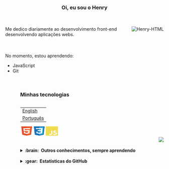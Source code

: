 ### <p align='center'> Oi, eu sou o Henry </p>
<br>
<br>
<img align="right" alt="Henry-HTML" height="160" src="https://user-images.githubusercontent.com/96191361/150234577-be3d3e67-6327-460f-a17e-c98e14351022.gif">
Me dedico diariamente ao desenvolvimento front-end
<br> desenvolvendo aplicações webs.
<br>
<br>
<br>
<br>
No momento, estou aprendendo:
<br>
<ul>
  <li> JavaScript
  <li> Git
<ul>
<br>
<br>  
  
### <p> Minhas tecnologias </p>
<table align="right">
 <tr><td><a href="README_en.md">English</a></td></tr>
 <tr><td><a href="README.md">Português</a></td></tr>
</table>
  <img align="left" alt="Henry-HTML" height="30" width="40" src="https://raw.githubusercontent.com/devicons/devicon/master/icons/html5/html5-original.svg">
  <img align="left" alt="Henry-CSS" height="30" width="40" src="https://raw.githubusercontent.com/devicons/devicon/master/icons/css3/css3-original.svg">
  <img align="left" alt="Henry-Js" height="30" width="40" src="https://raw.githubusercontent.com/devicons/devicon/master/icons/javascript/javascript-plain.svg">
  <br>
  <br>
  <br>
  <br>
  <br>
  <br>
  <img align="right" height="220" src="https://user-images.githubusercontent.com/96191361/150234908-7ec7b74d-47df-4bd2-b349-ca9f51052f99.gif">
  <br>
  <br>
  <details>
  <summary><b>:brain: &nbsp;Outros conhecimentos, sempre aprendendo</b></summary>
  <br/>

![Opera](https://img.shields.io/badge/Opera-FF1B2D?style=for-the-badge&logo=Opera&logoColor=white)&nbsp;
![TOR](https://img.shields.io/badge/tor-%237E4798.svg?style=for-the-badge&logo=tor-project&logoColor=white)&nbsp;
![DuckDuckGo](https://img.shields.io/badge/DuckDuckGo-DE5833?style=for-the-badge&logo=DuckDuckGo&logoColor=white)&nbsp; \
![Bitcoin](https://img.shields.io/badge/Bitcoin-000?style=for-the-badge&logo=bitcoin&logoColor=white) &nbsp;
![Chainlink](https://img.shields.io/badge/Chainlink-375BD2?style=for-the-badge&logo=Chainlink&logoColor=white)&nbsp;
![Ethereum](https://img.shields.io/badge/Ethereum-3C3C3D?style=for-the-badge&logo=Ethereum&logoColor=white)&nbsp; \
![Codecademy](https://img.shields.io/badge/Codecademy-FFF0E5?style=for-the-badge&logo=codecademy&logoColor=1F243A)&nbsp;
![FreeCodeCamp](https://img.shields.io/badge/Freecodecamp-%23123.svg?&style=for-the-badge&logo=freecodecamp&logoColor=green)&nbsp; \
![Coursera](https://img.shields.io/badge/Coursera-%230056D2.svg?style=for-the-badge&logo=Coursera&logoColor=white)&nbsp; 
![Udemy](https://img.shields.io/badge/Udemy-A435F0?style=for-the-badge&logo=Udemy&logoColor=white) &nbsp;    
![Gimp Gnu Image Manipulation Program](https://img.shields.io/badge/Gimp-657D8B?style=for-the-badge&logo=gimp&logoColor=FFFFFF) &nbsp;
![Notion](https://img.shields.io/badge/Notion-%23000000.svg?style=for-the-badge&logo=notion&logoColor=white) &nbsp;



</details>
<br>
  <details>
  <summary><b>:gear: &nbsp;Estatisticas do GitHub</b></summary>
  <br/>
    <div align="center">
      <img height="127px" src="https://github-readme-stats.vercel.app/api?username=HenryGabriell&hide_title=true&hide_border=true&show_icons=true&include_all_commits=true&count_private=true&line_height=21&theme=tokyonight" /> 
      <img height="108px" src="https://github-readme-stats.vercel.app/api/top-langs/?username=HenryGabriell&layout=compact&langs_count=7&theme=tokyonight&hide_title=true&hide_border=true"/>
    </div>
</details>
